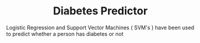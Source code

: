 # <div align="center">Diabetes Predictor</div>
Logistic Regression and Support Vector Machines ( SVM's ) have been used to predict whether a person has diabetes or not
